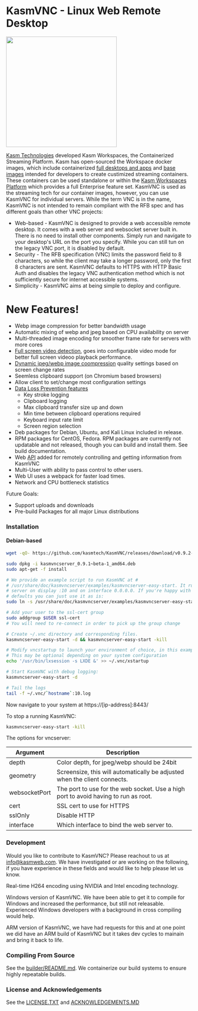 # KasmVNC - Linux Web Remote Desktop

<a href="https://kasmweb.com"><img src="https://kasm-static-content.s3.amazonaws.com/logo_kasm.png" width="300"><a/>
  
[Kasm Technologies](https://www.kasmweb.com) developed Kasm Workspaces, the Containerized Streaming Platform. Kasm has open-sourced the Workspace docker images, which include containerized [full desktops and apps](https://github.com/kasmtech/workspaces-images) and [base images](https://github.com/kasmtech/workspaces-core-images) intended for developers to create custimized streaming containers. These containers can be used standalone or within the [Kasm Workspaces Platform](https://www.kasmweb.com) which provides a full Enterprise feature set. KasmVNC is used as the streaming tech for our container images, however, you can use KasmVNC for individual servers. While the term VNC is in the name, KasmVNC is not intended to remain compliant with the RFB spec and has different goals than other VNC projects:

  - Web-based - KasmVNC is designed to provide a web accessible remote desktop. It comes with a web server and websocket server built in. There is no need to install other components. Simply run and navigate to your desktop's URL on the port you specify. While you can still tun on the legacy VNC port, it is disabled by default.
  - Security - The RFB specification (VNC) limits the password field to 8 characters, so while the client may take a longer password, only the first 8 characters are sent. KasmVNC defaults to HTTPS with HTTP Basic Auth and disables the legacy VNC authentication method which is not sufficiently secure for internet accessible systems.
  - Simplicity - KasmVNC aims at being simple to deploy and configure.

# New Features!

  - Webp image compression for better bandwidth usage
  - Automatic mixing of webp and jpeg based on CPU availability on server
  - Multi-threaded image encoding for smoother frame rate for servers with more cores
  - [Full screen video detection](https://github.com/kasmtech/KasmVNC/wiki/Video-Rendering-Options#video-mode), goes into configurable video mode for better full screen videoo playback performance.
  - [Dynamic jpeg/webp image coompression](https://github.com/kasmtech/KasmVNC/wiki/Video-Rendering-Options#dynamic-image-quality) quality settings based on screen change rates
  - Seemless clipboard support (on Chromium based browsers)
  - Allow client to set/change most configuration settings
  - [Data Loss Prevention features](https://github.com/kasmtech/KasmVNC/wiki/Data-Loss-Prevention)
    - Key stroke logging
    - Clipboard logging
    - Max clipboard transfer size up and down
    - Min time between clipboard operations required
    - Keyboard input rate limit
    - Screen region selection
  - Deb packages for Debian, Ubuntu, and Kali Linux included in release.
  - RPM packages for CentOS, Fedora. RPM packages are currently not updatable and not released, though you can build and install them. See build documentation.
  - Web [API](https://github.com/kasmtech/KasmVNC/wiki/API) added for remotely controlling and getting information from KasmVNC
  - Multi-User with ability to pass control to other users.
  - Web UI uses a webpack for faster load times.
  - Network and CPU bottleneck statistics


Future Goals:

  - Support uploads and downloads
  - Pre-build Packages for all major Linux distributions

### Installation

#### Debian-based

```sh
wget -qO- https://github.com/kasmtech/KasmVNC/releases/download/v0.9.2-beta/kasmvncserver_ubuntu_bionic_0.9.2_amd64.deb

sudo dpkg -i kasmvncserver_0.9.1~beta-1_amd64.deb
sudo apt-get -f install

# We provide an example script to run KasmVNC at #
# /usr/share/doc/kasmvncserver/examples/kasmvncserver-easy-start. It runs a VNC
# server on display :10 and on interface 0.0.0.0. If you're happy with those
# defaults you can just use it as is:
sudo ln -s /usr/share/doc/kasmvncserver/examples/kasmvncserver-easy-start /usr/bin/

# Add your user to the ssl-cert group
sudo addgroup $USER ssl-cert
# You will need to re-connect in order to pick up the group change

# Create ~/.vnc directory and corresponding files.
kasmvncserver-easy-start -d && kasmvncserver-easy-start -kill

# Modify vncstartup to launch your environment of choice, in this example LXDE
# This may be optional depending on your system configuration
echo '/usr/bin/lxsession -s LXDE &' >> ~/.vnc/xstartup

# Start KasmVNC with debug logging:
kasmvncserver-easy-start -d

# Tail the logs
tail -f ~/.vnc/`hostname`:10.log
```

Now navigate to your system at https://[ip-address]:8443/

To stop a running KasmVNC:

```sh
kasmvncserver-easy-start -kill
```

The options for vncserver:

| Argument | Description |
| -------- | ----------- |
| depth | Color depth, for jpeg/webp should be 24bit |
| geometry | Screensize, this will automatically be adjusted when the client connects. |
| websocketPort | The port to use for the web socket. Use a high port to avoid having to run as root. |
| cert | SSL cert to use for HTTPS |
| sslOnly | Disable HTTP |
| interface | Which interface to bind the web server to. |

### Development
Would you like to contribute to KasmVNC? Please reachout to us at info@kasmweb.com. We have investigated or are working on the following, if you have experience in these fields and would like to help please let us know.

Real-time H264 encoding using NVIDIA and Intel encoding technology.

Windows version of KasmVNC. We have been able to get it to compile for Windows and increased the performance, but still not releasable. Experienced Windows developers with a background in cross compiling would help.
  
ARM version of KasmVNC, we have had requests for this and at one point we did have an ARM build of KasmVNC but it takes dev cycles to mainain and bring it back to life.

### Compiling From Source
See the [builder/README.md](https://github.com/kasmtech/KasmVNC/blob/master/builder/README.md). We containerize our build systems to ensure highly repeatable builds.

### License and Acknowledgements
See the [LICENSE.TXT](https://github.com/kasmtech/KasmVNC/blob/master/LICENSE.TXT) and [ACKNOWLEDGEMENTS.MD](https://github.com/kasmtech/KasmVNC/blob/master/LICENSE.TXT)
